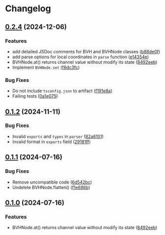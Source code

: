 # Changelog

## [0.2.4](https://github.com/nandenjin/bvh/compare/parser-v0.1.2...parser-v0.2.4) (2024-12-06)

### Features

- add detailed JSDoc comments for BVH and BVHNode classes ([b88de0f](https://github.com/nandenjin/bvh/commit/b88de0f59db8d1eacdddc4dffd004883f55bdd8e))
- add parse options for local coordinates in `parse` function ([e14354e](https://github.com/nandenjin/bvh/commit/e14354ef3cd17c4212b59dc9de776b1f28682779))
- BVHNode.at() returns channel value without modify its state ([8492eeb](https://github.com/nandenjin/bvh/commit/8492eeb69b7381db7567d9c720df6ec9eabc2317))
- Implement `BVHNode.set` ([f6dc3fc](https://github.com/nandenjin/bvh/commit/f6dc3fce4d2ca89b599bc82692f3ecd08951fb29))

### Bug Fixes

- Do not include `tsconfig.json` to artifact ([f191e8a](https://github.com/nandenjin/bvh/commit/f191e8a2f9e62bf3a1ac7c92bbfff4fb952701f0))
- Failing tests ([0a1e075](https://github.com/nandenjin/bvh/commit/0a1e07515e77014ee889e606eaefc22475983528))

## [0.1.2](https://github.com/nandenjin/bvh/compare/bvh-parser-v0.1.1...bvh-parser-v0.1.2) (2024-11-11)

### Bug Fixes

- Invalid `exports` and `types` in `parser` ([82a6101](https://github.com/nandenjin/bvh/commit/82a6101a157eb08525e23cd3d1f471230ee47c97))
- Invalid format in `exports` field ([29181ff](https://github.com/nandenjin/bvh/commit/29181ffa60fd20aa16c713a44e3e180ae7b5ec11))

## [0.1.1](https://github.com/nandenjin/bvh/compare/bvh-parser-v0.1.0...bvh-parser-v0.1.1) (2024-07-16)

### Bug Fixes

- Remove uncompatible code ([6d542bc](https://github.com/nandenjin/bvh/commit/6d542bcf77bb3268734a7061a2ba4057553a8eac))
- Undelete BVHNode.flatten() ([f1e686b](https://github.com/nandenjin/bvh/commit/f1e686b02761203344ef86931b7fbcf086ccf3e6))

## [0.1.0](https://github.com/nandenjin/bvh/compare/bvh-parser-v0.0.2...bvh-parser-v0.1.0) (2024-07-16)

### Features

- BVHNode.at() returns channel value without modify its state ([8492eeb](https://github.com/nandenjin/bvh/commit/8492eeb69b7381db7567d9c720df6ec9eabc2317))
